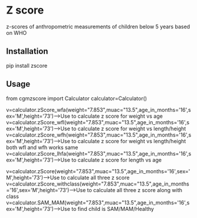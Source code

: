 # Z score

z-scores of anthropometric measurements of children below 5 years  based on WHO

## Installation

pip install zscore

## Usage

from cgmzscore import Calculator
calculator=Calculator()


v=calculator.zScore_wfa(weight="7.853",muac="13.5",age_in_months='16',sex='M',height='73')-->Use to calculate z score for weight vs age
v=calculator.zScore_wfl(weight="7.853",muac="13.5",age_in_months='16',sex='M',height='73')-->Use to calculate z score for weight vs length/height
v=calculator.zScore_wfh(weight="7.853",muac="13.5",age_in_months='16',sex='M',height='73')-->Use to calculate z score for weight vs length/height
both wfl and wfh works same
v=calculator.zScore_lhfa(weight="7.853",muac="13.5",age_in_months='16',sex='M',height='73')-->Use to calculate z score for length vs age

v=calculator.zScore(weight="7.853",muac="13.5",age_in_months='16',sex='M',height='73')-->Use to calculate all three z score
v=calculator.zScore_withclass(weight="7.853",muac="13.5",age_in_months='16',sex='M',height='73')-->Use to calculate all three z score along with class
v=calculator.SAM_MAM(weight="7.853",muac="13.5",age_in_months='16',sex='M',height='73')-->Use to find child is SAM/MAM/Healthy



